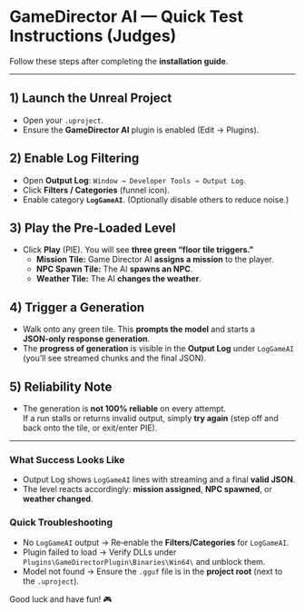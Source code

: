 # GameDirector AI — Quick Test Instructions (Judges)

Follow these steps after completing the **installation guide**.

---

## 1) Launch the Unreal Project
- Open your `.uproject`.
- Ensure the **GameDirector AI** plugin is enabled (Edit → Plugins).

## 2) Enable Log Filtering
- Open **Output Log**: `Window → Developer Tools → Output Log`.
- Click **Filters / Categories** (funnel icon).
- Enable category **`LogGameAI`**. (Optionally disable others to reduce noise.)

## 3) Play the Pre‑Loaded Level
- Click **Play** (PIE). You will see **three green “floor tile triggers.”**  
  - **Mission Tile:** Game Director AI **assigns a mission** to the player.  
  - **NPC Spawn Tile:** The AI **spawns an NPC**.  
  - **Weather Tile:** The AI **changes the weather**.

## 4) Trigger a Generation
- Walk onto any green tile. This **prompts the model** and starts a **JSON‑only response generation**.
- The **progress of generation** is visible in the **Output Log** under `LogGameAI` (you’ll see streamed chunks and the final JSON).

## 5) Reliability Note
- The generation is **not 100% reliable** on every attempt.  
  If a run stalls or returns invalid output, simply **try again** (step off and back onto the tile, or exit/enter PIE).

---

### What Success Looks Like
- Output Log shows `LogGameAI` lines with streaming and a final **valid JSON**.  
- The level reacts accordingly: **mission assigned**, **NPC spawned**, or **weather changed**.

### Quick Troubleshooting
- No `LogGameAI` output → Re‑enable the **Filters/Categories** for `LogGameAI`.  
- Plugin failed to load → Verify DLLs under `Plugins\GameDirectorPlugin\Binaries\Win64\` and unblock them.  
- Model not found → Ensure the `.gguf` file is in the **project root** (next to the `.uproject`).

Good luck and have fun! 🎮
